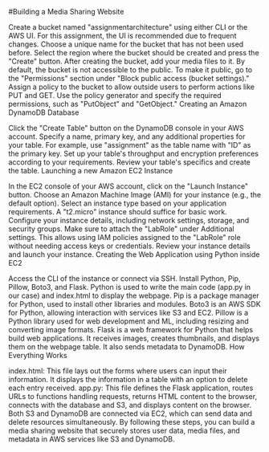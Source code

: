 #Building a Media Sharing Website

Create a bucket named "assignmentarchitecture" using either CLI or the AWS UI. For this assignment, the UI is recommended due to frequent changes.
Choose a unique name for the bucket that has not been used before.
Select the region where the bucket should be created and press the "Create" button.
After creating the bucket, add your media files to it.
By default, the bucket is not accessible to the public. To make it public, go to the "Permissions" section under "Block public access (bucket settings)."
Assign a policy to the bucket to allow outside users to perform actions like PUT and GET. Use the policy generator and specify the required permissions, such as "PutObject" and "GetObject."
Creating an Amazon DynamoDB Database

Click the "Create Table" button on the DynamoDB console in your AWS account.
Specify a name, primary key, and any additional properties for your table. For example, use "assignment" as the table name with "ID" as the primary key.
Set up your table's throughput and encryption preferences according to your requirements.
Review your table's specifics and create the table.
Launching a new Amazon EC2 Instance

In the EC2 console of your AWS account, click on the "Launch Instance" button.
Choose an Amazon Machine Image (AMI) for your instance (e.g., the default option).
Select an instance type based on your application requirements. A "t2.micro" instance should suffice for basic work.
Configure your instance details, including network settings, storage, and security groups.
Make sure to attach the "LabRole" under Additional settings. This allows using IAM policies assigned to the "LabRole" role without needing access keys or credentials.
Review your instance details and launch your instance.
Creating the Web Application using Python inside EC2

Access the CLI of the instance or connect via SSH. Install Python, Pip, Pillow, Boto3, and Flask.
Python is used to write the main code (app.py in our case) and index.html to display the webpage.
Pip is a package manager for Python, used to install other libraries and modules.
Boto3 is an AWS SDK for Python, allowing interaction with services like S3 and EC2.
Pillow is a Python library used for web development and ML, including resizing and converting image formats.
Flask is a web framework for Python that helps build web applications. It receives images, creates thumbnails, and displays them on the webpage table. It also sends metadata to DynamoDB.
How Everything Works

index.html: This file lays out the forms where users can input their information. It displays the information in a table with an option to delete each entry received.
app.py: This file defines the Flask application, routes URLs to functions handling requests, returns HTML content to the browser, connects with the database and S3, and displays content on the browser.
Both S3 and DynamoDB are connected via EC2, which can send data and delete resources simultaneously.
By following these steps, you can build a media sharing website that securely stores user data, media files, and metadata in AWS services like S3 and DynamoDB.
